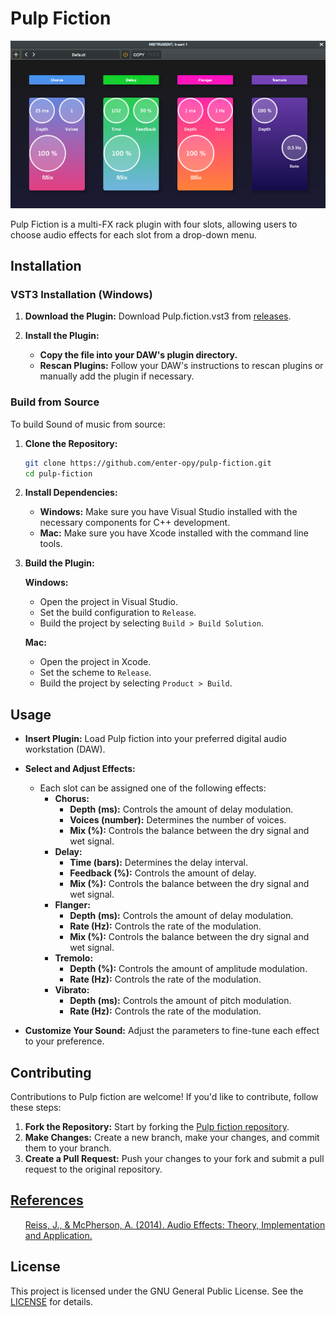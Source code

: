<h1>Pulp Fiction</h2>

<img src="res/Screenshot.png" width="850">

<p>
    Pulp Fiction is a multi-FX rack plugin with four slots, allowing users to choose audio effects for each slot from a drop-down menu.
</p>

## Installation
### VST3 Installation (Windows)

1. **Download the Plugin:** Download Pulp.fiction.vst3 from [releases](https://github.com/enter-opy/pulp-fiction/releases).

2. **Install the Plugin:**
   - **Copy the file into your DAW's plugin directory.**
   - **Rescan Plugins:** Follow your DAW's instructions to rescan plugins or manually add the plugin if necessary.

### Build from Source
To build Sound of music from source:

1. **Clone the Repository:**
   ```bash
   git clone https://github.com/enter-opy/pulp-fiction.git
   cd pulp-fiction
2. **Install Dependencies:**
   - **Windows:** Make sure you have Visual Studio installed with the necessary components for C++ development.
   - **Mac:** Make sure you have Xcode installed with the command line tools.
3. **Build the Plugin:**

   **Windows:**
   - Open the project in Visual Studio.
   - Set the build configuration to `Release`.
   - Build the project by selecting `Build > Build Solution`.

   **Mac:**
   - Open the project in Xcode.
   - Set the scheme to `Release`.
   - Build the project by selecting `Product > Build`.
## Usage

- **Insert Plugin:** Load Pulp fiction into your preferred digital audio workstation (DAW).

- **Select and Adjust Effects:**
  - Each slot can be assigned one of the following effects:
    - **Chorus:**
      - **Depth (ms):** Controls the amount of delay modulation.
      - **Voices (number):** Determines the number of voices.
      - **Mix (%):** Controls the balance between the dry signal and wet signal.
    - **Delay:**
      - **Time (bars):** Determines the delay interval.
      - **Feedback (%):** Controls the amount of delay.
      - **Mix (%):** Controls the balance between the dry signal and wet signal.
    - **Flanger:**
      - **Depth (ms):** Controls the amount of delay modulation.
      - **Rate (Hz):** Controls the rate of the modulation.
      - **Mix (%):** Controls the balance between the dry signal and wet signal.
    - **Tremolo:**
      - **Depth (%):** Controls the amount of amplitude modulation.
      - **Rate (Hz):** Controls the rate of the modulation.
    - **Vibrato:**
      - **Depth (ms):** Controls the amount of pitch modulation.
      - **Rate (Hz):** Controls the rate of the modulation.

- **Customize Your Sound:** Adjust the parameters to fine-tune each effect to your preference.

## Contributing
Contributions to Pulp fiction are welcome! If you'd like to contribute, follow these steps:
1. **Fork the Repository:** Start by forking the [Pulp fiction repository](https://github.com/enter-opy/pulp-fiction).
2. **Make Changes:** Create a new branch, make your changes, and commit them to your branch.
3. **Create a Pull Request:** Push your changes to your fork and submit a pull request to the original repository.

<h2><u>References</u></h2>
<ul type="none">
    <a href="https://www.amazon.in/Audio-Effects-Theory-Implementation-Application/dp/1466560282">Reiss, J., & McPherson, A. (2014). Audio Effects: Theory, Implementation and Application.</a>
</ul>

## License
This project is licensed under the GNU General Public License. See the [LICENSE](https://github.com/enter-opy/pulp-fiction/blob/main/LICENSE) for details.


